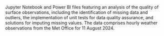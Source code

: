 Jupyter Notebook and Power BI files featuring an analysis of the quality of surface observations, including the identification of missing data and outliers, the implementation of unit tests for data quality assurance, and solutions for imputing missing values. The data comprises hourly weather observations from the Met Office for 11 August 2024.
